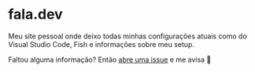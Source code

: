 # fala.dev

Meu site pessoal onde deixo todas minhas configurações atuais como do Visual Studio Code, Fish e informações sobre meu setup.

Faltou alguma informação? Então [abre uma issue](https://github.com/diego3g/faladev/issues/new) e me avisa 🤗